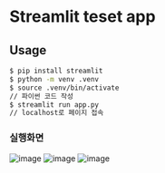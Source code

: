 # Streamlit teset app

## Usage
```bash
$ pip install streamlit
$ python -m venv .venv
$ source .venv/bin/activate
// 파이썬 코드 작성
$ streamlit run app.py
// localhost로 페이지 접속
```
### 실행화면
![image](https://github.com/user-attachments/assets/c01f3d19-c491-4352-985d-4884e6198840)
![image](https://github.com/user-attachments/assets/cddb2ae6-0d22-444c-b04d-4c668038576a)
![image](https://github.com/user-attachments/assets/2fdfd4df-d395-48d5-99e8-e8341c98bc1b)

